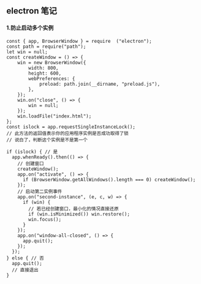 ## electron 笔记
####  1.防止启动多个实例

    const { app, BrowserWindow } = require  ("electron");
    const path = require("path");
    let win = null;
    const createWindow = () => {
        win = new BrowserWindow({
            width: 800,
            height: 600,
            webPreferences: {
                preload: path.join(__dirname, "preload.js"),
            },
        });
        win.on("close", () => {
            win = null;
        });
        win.loadFile("index.html");
    };
    const islock = app.requestSingleInstanceLock();  
    // 此方法的返回值表示你的应用程序实例是否成功取得了锁
    // 说白了，判断这个实例是不是第一个

    if (islock) { // 是
      app.whenReady().then(() => {
        // 创建窗口
        createWindow();
        app.on("activate", () => {
          if (BrowserWindow.getAllWindows().length === 0) createWindow();
        });
        // 启动第二实例事件
        app.on("second-instance", (e, c, w) => {
          if (win) {
            // 若已经创建窗口，最小化的情况直接还原
            if (win.isMinimized()) win.restore();
            win.focus();
          }
        });
        app.on("window-all-closed", () => {
          app.quit();
        });
      });
    } else { // 否
      app.quit();
      // 直接退出
    }
